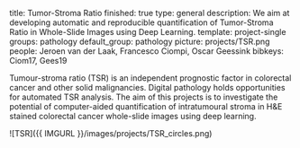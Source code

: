 title: Tumor-Stroma Ratio
finished: true
type: general
description: We aim at developing automatic and reproducible quantification of Tumor-Stroma Ratio in Whole-Slide Images using Deep Learning.
template: project-single
groups: pathology
default_group: pathology
picture: projects/TSR.png
people: Jeroen van der Laak, Francesco Ciompi, Oscar Geessink
bibkeys: Ciom17, Gees19


Tumour-stroma ratio (TSR) is an independent prognostic factor in colorectal cancer and other solid malignancies. Digital pathology holds opportunities for automated TSR analysis. The aim of this projects is to investigate the potential of computer-aided quantification of intratumoural stroma in H&E stained colorectal cancer whole-slide images using deep learning.

![TSR]({{ IMGURL }}/images/projects/TSR_circles.png)
